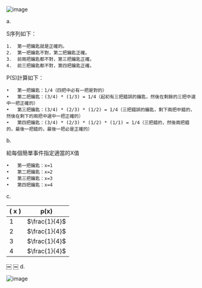 ![image](https://github.com/user-attachments/assets/b9e89152-e1df-4172-96be-fe591cbf753f)

a. 

S序列如下：

	1.	第一把鑰匙就是正確的。
	2.	第一把鑰匙不對，第二把鑰匙正確。
	3.	前兩把鑰匙都不對，第三把鑰匙正確。
	4.	前三把鑰匙都不對，第四把鑰匙正確。

P(S)計算如下：

	•	第一把鑰匙：1/4（四把中必有一把是對的）
	•	第二把鑰匙：(3/4) * (1/3) = 1/4（起初有三把錯誤的鑰匙，然後在剩餘的三把中選中一把正確的）
	•	第三把鑰匙：(3/4) * (2/3) * (1/2) = 1/4（三把錯誤的鑰匙，剩下兩把中錯的，然後在剩下的兩把中選中一把正確的）
	•	第四把鑰匙：(3/4) * (2/3) * (1/2) * (1/1) = 1/4（三把錯的，然後兩把錯的，最後一把錯的，最後一把必是正確的）

b. 

給每個簡單事件指定適當的X值

	•	第一把鑰匙：x=1￼
	•	第二把鑰匙：x=2
	•	第三把鑰匙：x=3￼
	•	第四把鑰匙：x=4￼

c.

| \( x \) | p(x) |
|---------|------------|
|   1     |   $\frac{1}{4}$   |
|   2     |   $\frac{1}{4}$   |
|   3     |   $\frac{1}{4}$   |
|   4     |   $\frac{1}{4}$   |

￼	￼
d.

![image](https://github.com/user-attachments/assets/3054b8d3-a5c1-40b9-be4d-63767477cc68)
